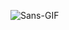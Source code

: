 ![Sans-GIF](https://user-images.githubusercontent.com/125480129/228282872-db0ecc2d-396a-4660-b8e7-20ff49648476.gif)
